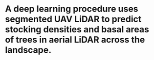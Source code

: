 # A deep learning procedure uses segmented UAV LiDAR to predict stocking densities and basal areas of trees in aerial LiDAR across the landscape.
